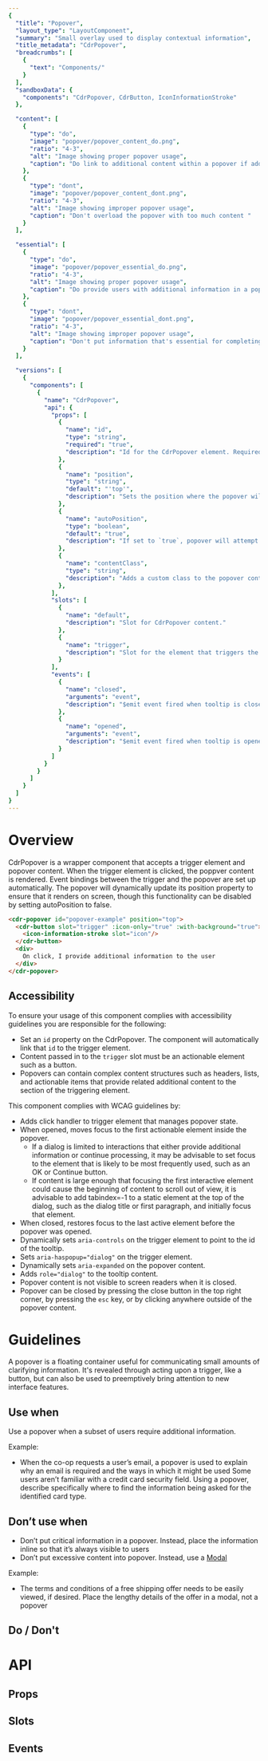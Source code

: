 ```yaml
---
{
  "title": "Popover",
  "layout_type": "LayoutComponent",
  "summary": "Small overlay used to display contextual information",
  "title_metadata": "CdrPopover",
  "breadcrumbs": [
    {
      "text": "Components/"
    }
  ],
  "sandboxData": {
    "components": "CdrPopover, CdrButton, IconInformationStroke"
  },

  "content": [
    {
      "type": "do",
      "image": "popover/popover_content_do.png",
      "ratio": "4-3",
      "alt": "Image showing proper popover usage",
      "caption": "Do link to additional content within a popover if additional information might be needed"
    },
    {
      "type": "dont",
      "image": "popover/popover_content_dont.png",
      "ratio": "4-3",
      "alt": "Image showing improper popover usage",
      "caption": "Don't overload the popover with too much content "
    }
  ],

  "essential": [
    {
      "type": "do",
      "image": "popover/popover_essential_do.png",
      "ratio": "4-3",
      "alt": "Image showing proper popover usage",
      "caption": "Do provide users with additional information in a popover when a feature or task might need clarification"
    },
    {
      "type": "dont",
      "image": "popover/popover_essential_dont.png",
      "ratio": "4-3",
      "alt": "Image showing improper popover usage",
      "caption": "Don't put information that's essential for completing a task in a popover"
    }
  ],

  "versions": [
    {
      "components": [
        {
          "name": "CdrPopover",
          "api": {
            "props": [
              {
                "name": "id",
                "type": "string",
                "required": "true",
                "description": "Id for the CdrPopover element. Required for accessibility."
              },
              {
                "name": "position",
                "type": "string",
                "default": "'top'",
                "description": "Sets the position where the popover will render relative to the trigger element. Possible values: 'top' | 'bottom' | 'left' | 'right'"
              },
              {
                "name": "autoPosition",
                "type": "boolean",
                "default": "true",
                "description": "If set to `true`, popover will attempt to dynamically set it's position to ensure it renders within the visible browser window. If `false` the popover will always render in the provided `position`."
              },
              {
                "name": "contentClass",
                "type": "string",
                "description": "Adds a custom class to the popover content wrapper. Allows for overriding it's size, styling, etc."
              },
            ],
            "slots": [
              {
                "name": "default",
                "description": "Slot for CdrPopover content."
              },
              {
                "name": "trigger",
                "description": "Slot for the element that triggers the popover. Element should be a button and must be the first and only child of this slot. Event handlers are bound to this element automatically."
              }
            ],
            "events": [
              {
                "name": "closed",
                "arguments": "event",
                "description": "$emit event fired when tooltip is closed."
              },
              {
                "name": "opened",
                "arguments": "event",
                "description": "$emit event fired when tooltip is opened."
              }
            ]
          }
        }
      ]
    }
  ]
}
---
```


<cdr-doc-table-of-contents-shell >

# Overview

CdrPopover is a wrapper component that accepts a trigger element and popover content. When the trigger element is clicked, the poppver content is rendered. Event bindings between the trigger and the popover are set up automatically. The popover will dynamically update its position property to ensure that it renders on screen, though this functionality can be disabled by setting autoPosition to false.

<cdr-doc-example-code-pair repository-href="/src/components/CdrPopover"
:sandbox-data="$page.frontmatter.sandboxData" >

```html
<cdr-popover id="popover-example" position="top">
  <cdr-button slot="trigger" :icon-only="true" :with-background="true">
    <icon-information-stroke slot="icon"/>
  </cdr-button>
  <div>
    On click, I provide additional information to the user
  </div>
</cdr-popover>
```
</cdr-doc-example-code-pair>


## Accessibility

To ensure your usage of this component complies with accessibility guidelines you are responsible for the following:

- Set an `id` property on the CdrPopover. The component will automatically link that `id` to the trigger element.
- Content passed in to the `trigger` slot must be an actionable element such as a button.
- Popovers can contain complex content structures such as headers, lists, and actionable items that provide related additional content to the section of the triggering element.


This component complies with WCAG guidelines by:

- Adds click handler to trigger element that manages popover state.
- When opened, moves focus to the first actionable element inside the popover.
  - If a dialog is limited to interactions that either provide additional information or continue processing, it may be advisable to set focus to the element that is likely to be most frequently used, such as an OK or Continue button.
  - If content is large enough that focusing the first interactive element could cause the beginning of content to scroll out of view, it is advisable to add tabindex=-1 to a static element at the top of the dialog, such as the dialog title or first paragraph, and initially focus that element.
- When closed, restores focus to the last active element before the popover was opened.
- Dynamically sets `aria-controls` on the trigger element to point to the id of the tooltip.
- Sets `aria-haspopup="dialog"` on the trigger element.
- Dynamically sets `aria-expanded` on the popover content.
- Adds `role="dialog"` to the tooltip content.
- Popover content is not visible to screen readers when it is closed.
- Popover can be closed by pressing the close button in the top right corner, by pressing the `esc` key, or by clicking anywhere outside of the popover content.


# Guidelines

A popover is a floating container useful for communicating small amounts of clarifying information. It's revealed through acting upon a trigger, like a button, but can also be used to preemptively bring attention to new interface features.

## Use when
Use a popover when a subset of users require additional information.

Example:
- When the co-op requests a user’s email, a popover is used to explain why an email is required and the ways in which it might be used
Some users aren’t familiar with a credit card security field. Using a popover, describe specifically where to find the information being asked for the identified card type.

## Don’t use when
- Don’t put critical information in a popover. Instead, place the information inline so that it’s always visible to users
- Don’t put excessive content into popover. Instead, use a [Modal](../modal/)

Example:
- The terms and conditions of a free shipping offer needs to be easily viewed, if desired. Place the lengthy details of the offer in a modal, not a popover


## Do / Don't


<do-dont :examples="$page.frontmatter.content" />

<do-dont :examples="$page.frontmatter.essential" />

# API

## Props

<cdr-doc-api type="prop" :api-data="$page.frontmatter.versions[0].components[0].api.props" />

## Slots

<cdr-doc-api type="slot" :api-data="$page.frontmatter.versions[0].components[0].api.slots" />

## Events

<cdr-doc-api type="slot" :api-data="$page.frontmatter.versions[0].components[0].api.events" :slots-getting-started-link="false" />

</cdr-doc-table-of-contents-shell>
